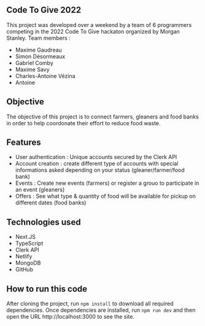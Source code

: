 ## Code To Give 2022
This project was developed over a weekend by a team of 6 programmers competing in the 2022 Code To Give hackaton organized by Morgan Stanley.
Team members :
- Maxime Gaudreau
- Simon Désormeaux
- Gabriel Comby
- Maxime Savy
- Charles-Antoine Vézina
- Antoine

## Objective
The objective of this project is to connect farmers, gleaners and food banks in order to help coordonate their effort to reduce food waste.

## Features
- User authentication : Unique accounts secured by the Clerk API
- Account creation : create different type of accounts with special informations asked depending on your status (gleaner/farmer/food bank)
- Events : Create new events (farmers) or register a grouo to participate in an event (gleaners)
- Offers : See what type & quantity of food will be available for pickup on different dates (food banks)

## Technologies used
- Next.JS
- TypeScript
- Clerk API
- Netlify
- MongoDB
- GitHub

## How to run this code
After cloning the project, run ```npm install``` to download all required dependencies. Once dependencies are installed, run ```npm run dev``` and then open the URL http://localhost:3000 to see the site.

